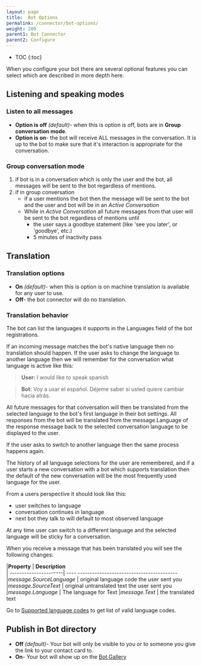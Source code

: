 ```yaml
---
layout: page
title:  Bot Options
permalink: /connector/bot-options/
weight: 209
parent1: Bot Connector
parent2: Configure
---
```


* TOC
{:toc}

When you configure your bot there are several optional features you can select which are described in more depth here.

## Listening and speaking modes

### Listen to all messages
* **Option is off** *(default)*-  when this is option is off, bots are in **Group conversation mode**. 
* **Option is on**-  the bot will receive ALL messages in the conversation.  It is up to the bot
 to make sure that it's interaction is appropriate for the conversation.


### Group conversation mode 
1. if bot is in a conversation which is only the user and the bot, all messages will be sent to the bot regardless of mentions.
2. if in group conversation
    * if a user mentions the bot then the message will be sent to the bot and the user and bot will be in an *Active Conversation*
    * While in *Active Conversation* all future messages from that user will be sent to the bot regardless of mentions until
        * the user says a goodbye statement (like 'see you later', or 'goodbye', etc.) 
        * 5 minutes of inactivity pass
 
## Translation

### Translation options
* **On** *(default)*-  when this is option is on machine translation is available for any user to use. 
* **Off**-  the bot connector will do no translation.


### Translation behavior
The bot can list the languages it supports in the Languages field of the bot registrations. 

If an incoming message matches the bot's native language then no translation should happen. 
If the user asks to change the language to another language then we will remember for the conversation what language is active like this:

> **User:** I would like to speak spanish

> **Bot:** Voy a usar el español. Déjeme saber si usted quiere cambiar hacia atrás.

All future messages for that conversation will then be translated from the selected language to the bot's first language in their
bot settings.  All responses from the bot will be translated from the message.Language of the response message back to the 
selected conversation language to be displayed to the user. 

If the user asks to switch to another language then the same process happens again. 

The history of all language selections for the user are remembered, and if a user starts a new conversation with a bot
which supports translation then the default of the new conversation will be the most frequently used language for the user.

From a users perspective it should look like this:

* user switches to language 
* conversation continues in language
* next bot they talk to will default to most observed language 

At any time user can switch to a different language and the selected language will be sticky for a conversation.

When you receive a message that has been translated you will see the following changes:

|**Property**               | **Description**                                   
| ----------------------| ---- -----------------------------------------
|*message.SourceLanguage* | original language code the user sent you      
|*message.SourceText*    | original untranslated text the user sent you  
|*message.Language*      | The language for Text 
|*message.Text*          | the translated text                 

Go to [Supported language codes](https://msdn.microsoft.com/en-us/library/hh456380.aspx) to get list of valid language codes.


## Publish in Bot directory
* **Off** *(default)*- Your bot will only be visible to you or to someone you give the link to your contact card to. 
* **On**- Your bot will show up on the [Bot Gallery](https://bots.botframework.com)

